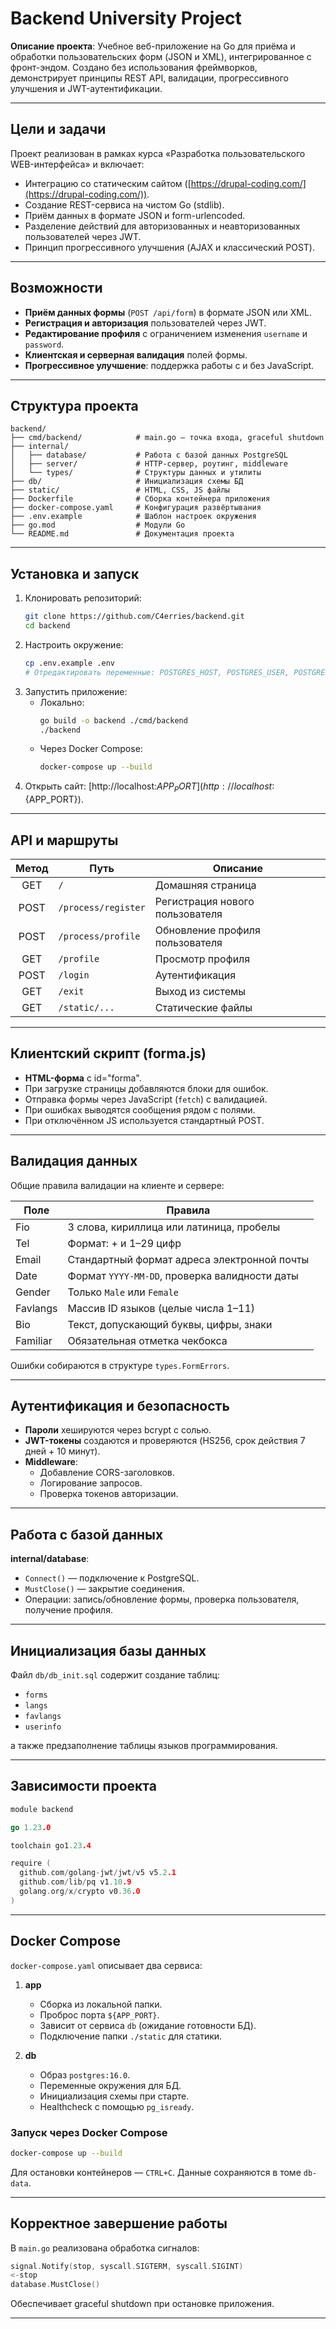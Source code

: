 # Backend University Project

**Описание проекта**: Учебное веб-приложение на Go для приёма и обработки пользовательских форм (JSON и XML), интегрированное с фронт-эндом. Создано без использования фреймворков, демонстрирует принципы REST API, валидации, прогрессивного улучшения и JWT-аутентификации.

---

## Цели и задачи

Проект реализован в рамках курса «Разработка пользовательского WEB-интерфейса» и включает:

- Интеграцию со статическим сайтом ([https://drupal-coding.com/](https://drupal-coding.com/)).
- Создание REST-сервиса на чистом Go (stdlib).
- Приём данных в формате JSON и form-urlencoded.
- Разделение действий для авторизованных и неавторизованных пользователей через JWT.
- Принцип прогрессивного улучшения (AJAX и классический POST).

---

## Возможности

- **Приём данных формы** (`POST /api/form`) в формате JSON или XML.
- **Регистрация и авторизация** пользователей через JWT.
- **Редактирование профиля** с ограничением изменения `username` и `password`.
- **Клиентская и серверная валидация** полей формы.
- **Прогрессивное улучшение**: поддержка работы с и без JavaScript.

---

## Структура проекта

```text
backend/
├── cmd/backend/            # main.go — точка входа, graceful shutdown
├── internal/
│   ├── database/           # Работа с базой данных PostgreSQL
│   ├── server/             # HTTP-сервер, роутинг, middleware
│   └── types/              # Структуры данных и утилиты
├── db/                     # Инициализация схемы БД
├── static/                 # HTML, CSS, JS файлы
├── Dockerfile              # Сборка контейнера приложения
├── docker-compose.yaml     # Конфигурация развёртывания
├── .env.example            # Шаблон настроек окружения
├── go.mod                  # Модули Go
└── README.md               # Документация проекта
```

---

## Установка и запуск

1. Клонировать репозиторий:
   ```bash
   git clone https://github.com/C4erries/backend.git
   cd backend
   ```
2. Настроить окружение:
   ```bash
   cp .env.example .env
   # Отредактировать переменные: POSTGRES_HOST, POSTGRES_USER, POSTGRES_PASSWORD, POSTGRES_DB, APP_PORT, SALT
   ```
3. Запустить приложение:
   - Локально:
     ```bash
     go build -o backend ./cmd/backend
     ./backend
     ```
   - Через Docker Compose:
     ```bash
     docker-compose up --build
     ```
4. Открыть сайт: [http://localhost:${APP_PORT}](http://localhost:${APP_PORT}).

---

## API и маршруты

| Метод | Путь                | Описание                          |
|:-----:|---------------------|-----------------------------------|
| GET   | `/`                  | Домашняя страница                 |
| POST  | `/process/register`  | Регистрация нового пользователя   |
| POST  | `/process/profile`   | Обновление профиля пользователя   |
| GET   | `/profile`           | Просмотр профиля                  |
| POST  | `/login`             | Аутентификация                    |
| GET   | `/exit`              | Выход из системы                  |
| GET   | `/static/...`        | Статические файлы                 |

---

## Клиентский скрипт (forma.js)

- **HTML-форма** с id="forma".
- При загрузке страницы добавляются блоки для ошибок.
- Отправка формы через JavaScript (`fetch`) с валидацией.
- При ошибках выводятся сообщения рядом с полями.
- При отключённом JS используется стандартный POST.

---

## Валидация данных

Общие правила валидации на клиенте и сервере:

| Поле     | Правила                                       |
|----------|-----------------------------------------------|
| Fio      | 3 слова, кириллица или латиница, пробелы       |
| Tel      | Формат: + и 1–29 цифр                         |
| Email    | Стандартный формат адреса электронной почты   |
| Date     | Формат `YYYY-MM-DD`, проверка валидности даты  |
| Gender   | Только `Male` или `Female`                    |
| Favlangs | Массив ID языков (целые числа 1–11)           |
| Bio      | Текст, допускающий буквы, цифры, знаки        |
| Familiar | Обязательная отметка чекбокса                 |

Ошибки собираются в структуре `types.FormErrors`.

---

## Аутентификация и безопасность

- **Пароли** хешируются через bcrypt с солью.
- **JWT-токены** создаются и проверяются (HS256, срок действия 7 дней + 10 минут).
- **Middleware**:
  - Добавление CORS-заголовков.
  - Логирование запросов.
  - Проверка токенов авторизации.

---

## Работа с базой данных

**internal/database**:

- `Connect()` — подключение к PostgreSQL.
- `MustClose()` — закрытие соединения.
- Операции: запись/обновление формы, проверка пользователя, получение профиля.

---

## Инициализация базы данных

Файл `db/db_init.sql` содержит создание таблиц:

- `forms`
- `langs`
- `favlangs`
- `userinfo`

а также предзаполнение таблицы языков программирования.

---

## Зависимости проекта

```go
module backend

go 1.23.0

toolchain go1.23.4

require (
  github.com/golang-jwt/jwt/v5 v5.2.1
  github.com/lib/pq v1.10.9
  golang.org/x/crypto v0.36.0
)
```

---

## Docker Compose

`docker-compose.yaml` описывает два сервиса:

1. **app**
   - Сборка из локальной папки.
   - Проброс порта `${APP_PORT}`.
   - Зависит от сервиса `db` (ожидание готовности БД).
   - Подключение папки `./static` для статики.

2. **db**
   - Образ `postgres:16.0`.
   - Переменные окружения для БД.
   - Инициализация схемы при старте.
   - Healthcheck с помощью `pg_isready`.

### Запуск через Docker Compose

```bash
docker-compose up --build
```

Для остановки контейнеров — `CTRL+C`. Данные сохраняются в томе `db-data`.

---

## Корректное завершение работы

В `main.go` реализована обработка сигналов:

```go
signal.Notify(stop, syscall.SIGTERM, syscall.SIGINT)
<-stop
database.MustClose()
```

Обеспечивает graceful shutdown при остановке приложения.

---

